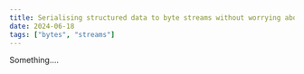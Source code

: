 ```yaml
---
title: Serialising structured data to byte streams without worrying about byte order
date: 2024-06-18
tags: ["bytes", "streams"]
---
```


Something....
